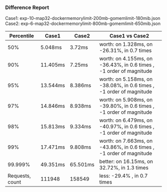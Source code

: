 ### Difference Report
Case1: exp-10-map32-dockermemorylimit-200mb-gomemlimit-180mib.json
Case2: exp-6-map32-dockermemorylimit-800mb-gomemlimit-650mib.json

|Percentile|Case1|Case2|Case1 vs Case2|
|---|---|---|---|
|50%|5.048ms|3.72ms|worth: on 1.328ms, on -26.31%, in 0.7 times |
|90%|11.405ms|7.25ms|worth: on 4.155ms, on -36.43%, in 0.6 times , -1 order of magnitude|
|95%|13.544ms|8.386ms|worth: on 5.158ms, on -38.08%, in 0.6 times , -1 order of magnitude|
|97%|14.846ms|8.938ms|worth: on 5.908ms, on -39.80%, in 0.6 times , -1 order of magnitude|
|98%|15.813ms|9.334ms|worth: on 6.479ms, on -40.97%, in 0.6 times , -1 order of magnitude|
|99%|17.471ms|9.808ms|worth: on 7.663ms, on -43.86%, in 0.6 times , -1 order of magnitude|
|99.999%|49.351ms|65.501ms|better: on 16.15ms, on 32.72%, in 1.3 times |
|Requests, count|111948|158549|less: -29.4% , in 0.7 times |
